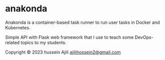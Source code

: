 # anakonda

Anakonda is a container-based task runner to run user tasks in Docker and Kubernetes.

Simple API with Flask web framework that I use to teach some DevOps-related topics to my students.

Copyright © 2023 hussein Ajili ajilihossein2@gmail.com

